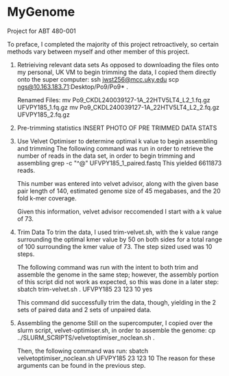 # MyGenome
Project for ABT 480-001

To preface, I completed the majority of this project retroactively, so certain methods vary between myself and other member of this project. 

1. Retrieiving relevant data sets
   As opposed to downloading the files onto my personal, UK VM to begin trimming the data, I copied them directly onto the super computer: 
   ssh jwst256@mcc.uky.edu
   scp ngs@10.163.183.71:Desktop/Po9/Po9* .

   Renamed Files:
   mv Po9_CKDL240039127-1A_22HTV5LT4_L2_1.fq.gz UFVPY185_1.fq.gz
   mv Po9_CKDL240039127-1A_22HTV5LT4_L2_2.fq.gz UFVPY185_2.fq.gz

2. Pre-trimming statistics
   INSERT PHOTO OF PRE TRIMMED DATA STATS

3. Use Velvet Optimiser to determine optimal k value to begin assembling and trimming
   The following command was run in order to retrieve the number of reads in the data set, in order to begin trimming and assembling
   grep -c "^@" UFVPY185_1_paired.fastq
   This yielded 6611873 reads.

   This number was entered into velvet advisor, along with the given base pair length of 140, estimated genome size of 45 megabases, and the 20 fold k-mer coverage.

   Given this information, velvet advisor reccomended I start with a k value of 73. 
    
   
4. Trim Data
   To trim the data, I used trim-velvet.sh, with the k value range surrounding the optimal kmer value by 50 on both sides for a total range of 100 surrounding the kmer value of 73.
   The step sized used was 10 steps. 

   The following command was run with the intent to both trim and assemble the genome in the same step; however, the assembly portion of this script did not work as expected, so this      was done in a later step:
   sbatch trim-velvet.sh . UFVPY185 23 123 10 yes

   This command did successfully trim the data, though, yielding in the 2 sets of paired data and 2 sets of unpaired data. 

5. Assembling the genome
   Still on the supercomputer, I copied over the slurm script, velvet-optimiser.sh, in order to assemble the genome:
   cp ../SLURM_SCRIPTS/velvetoptimiser_noclean.sh .

   Then, the following command was run:
   sbatch velvetoptimiser_noclean.sh UFVPY185 23 123 10
   The reason for these arguments can be found in the previous step. 
